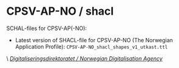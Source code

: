 # CPSV-AP-NO / shacl

SCHAL-files for CPSV-AP(-NO):

* Latest version of SHACL-file for CPSV-AP-NO (The Norwegian Application Profile): `CPSV-AP-NO_shacl_shapes_v1_utkast.ttl`



\ [_Digitaliseringsdirektoratet / Norwegian Digitalisation Agency_](https://digdir.no)
